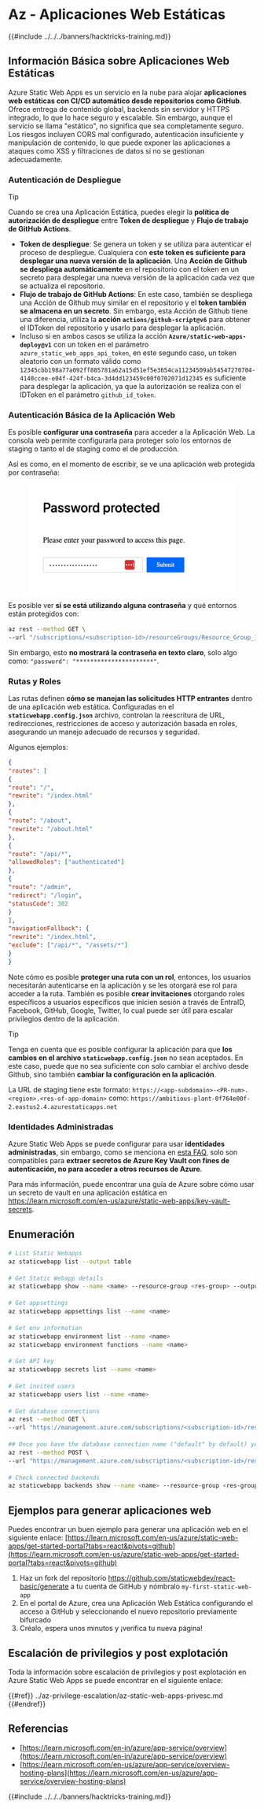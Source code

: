 # Az - Aplicaciones Web Estáticas

{{#include ../../../banners/hacktricks-training.md}}

## Información Básica sobre Aplicaciones Web Estáticas

Azure Static Web Apps es un servicio en la nube para alojar **aplicaciones web estáticas con CI/CD automático desde repositorios como GitHub**. Ofrece entrega de contenido global, backends sin servidor y HTTPS integrado, lo que lo hace seguro y escalable. Sin embargo, aunque el servicio se llama "estático", no significa que sea completamente seguro. Los riesgos incluyen CORS mal configurado, autenticación insuficiente y manipulación de contenido, lo que puede exponer las aplicaciones a ataques como XSS y filtraciones de datos si no se gestionan adecuadamente.

### Autenticación de Despliegue

> [!TIP]
> Cuando se crea una Aplicación Estática, puedes elegir la **política de autorización de despliegue** entre **Token de despliegue** y **Flujo de trabajo de GitHub Actions**.

- **Token de despliegue**: Se genera un token y se utiliza para autenticar el proceso de despliegue. Cualquiera con **este token es suficiente para desplegar una nueva versión de la aplicación**. Una **Acción de Github se despliega automáticamente** en el repositorio con el token en un secreto para desplegar una nueva versión de la aplicación cada vez que se actualiza el repositorio.
- **Flujo de trabajo de GitHub Actions**: En este caso, también se despliega una Acción de Github muy similar en el repositorio y el **token también se almacena en un secreto**. Sin embargo, esta Acción de Github tiene una diferencia, utiliza la **acción `actions/github-script@v6`** para obtener el IDToken del repositorio y usarlo para desplegar la aplicación.
- Incluso si en ambos casos se utiliza la acción **`Azure/static-web-apps-deploy@v1`** con un token en el parámetro `azure_static_web_apps_api_token`, en este segundo caso, un token aleatorio con un formato válido como `12345cbb198a77a092ff885781a62a15d51ef5e3654ca11234509ab54547270704-4140ccee-e04f-424f-b4ca-3d4dd123459c00f0702071d12345` es suficiente para desplegar la aplicación, ya que la autorización se realiza con el IDToken en el parámetro `github_id_token`.

### Autenticación Básica de la Aplicación Web

Es posible **configurar una contraseña** para acceder a la Aplicación Web. La consola web permite configurarla para proteger solo los entornos de staging o tanto el de staging como el de producción.

Así es como, en el momento de escribir, se ve una aplicación web protegida por contraseña:

<figure><img src="../../../images/azure_static_password.png" alt=""><figcaption></figcaption></figure>

Es posible ver **si se está utilizando alguna contraseña** y qué entornos están protegidos con:
```bash
az rest --method GET \
--url "/subscriptions/<subscription-id>/resourceGroups/Resource_Group_1/providers/Microsoft.Web/staticSites/<app-name>/config/basicAuth?api-version=2024-04-01"
```
Sin embargo, esto **no mostrará la contraseña en texto claro**, solo algo como: `"password": "**********************"`.

### Rutas y Roles

Las rutas definen **cómo se manejan las solicitudes HTTP entrantes** dentro de una aplicación web estática. Configuradas en el **`staticwebapp.config.json`** archivo, controlan la reescritura de URL, redirecciones, restricciones de acceso y autorización basada en roles, asegurando un manejo adecuado de recursos y seguridad.

Algunos ejemplos:
```json
{
"routes": [
{
"route": "/",
"rewrite": "/index.html"
},
{
"route": "/about",
"rewrite": "/about.html"
},
{
"route": "/api/*",
"allowedRoles": ["authenticated"]
},
{
"route": "/admin",
"redirect": "/login",
"statusCode": 302
}
],
"navigationFallback": {
"rewrite": "/index.html",
"exclude": ["/api/*", "/assets/*"]
}
}
```
Note cómo es posible **proteger una ruta con un rol**, entonces, los usuarios necesitarán autenticarse en la aplicación y se les otorgará ese rol para acceder a la ruta. También es posible **crear invitaciones** otorgando roles específicos a usuarios específicos que inicien sesión a través de EntraID, Facebook, GitHub, Google, Twitter, lo cual puede ser útil para escalar privilegios dentro de la aplicación.

> [!TIP]
> Tenga en cuenta que es posible configurar la aplicación para que **los cambios en el archivo `staticwebapp.config.json`** no sean aceptados. En este caso, puede que no sea suficiente con solo cambiar el archivo desde Github, sino también **cambiar la configuración en la aplicación**.

La URL de staging tiene este formato: `https://<app-subdomain>-<PR-num>.<region>.<res-of-app-domain>` como: `https://ambitious-plant-0f764e00f-2.eastus2.4.azurestaticapps.net`

### Identidades Administradas

Azure Static Web Apps se puede configurar para usar **identidades administradas**, sin embargo, como se menciona en [esta FAQ](https://learn.microsoft.com/en-gb/azure/static-web-apps/faq#does-static-web-apps-support-managed-identity-), solo son compatibles para **extraer secretos de Azure Key Vault con fines de autenticación, no para acceder a otros recursos de Azure**.

Para más información, puede encontrar una guía de Azure sobre cómo usar un secreto de vault en una aplicación estática en https://learn.microsoft.com/en-us/azure/static-web-apps/key-vault-secrets.

## Enumeración
```bash
# List Static Webapps
az staticwebapp list --output table

# Get Static Webapp details
az staticwebapp show --name <name> --resource-group <res-group> --output table

# Get appsettings
az staticwebapp appsettings list --name <name>

# Get env information
az staticwebapp environment list --name <name>
az staticwebapp environment functions --name <name>

# Get API key
az staticwebapp secrets list --name <name>

# Get invited users
az staticwebapp users list --name <name>

# Get database connections
az rest --method GET \
--url "https://management.azure.com/subscriptions/<subscription-id>/resourceGroups/<res-group>/providers/Microsoft.Web/staticSites/<app-name>/databaseConnections?api-version=2021-03-01"

## Once you have the database connection name ("default" by default) you can get the connection string with the credentials
az rest --method POST \
--url "https://management.azure.com/subscriptions/<subscription-id>/resourceGroups/<res-group>/providers/Microsoft.Web/staticSites/<app-name>/databaseConnections/default/show?api-version=2021-03-01"

# Check connected backends
az staticwebapp backends show --name <name> --resource-group <res-group>
```
## Ejemplos para generar aplicaciones web

Puedes encontrar un buen ejemplo para generar una aplicación web en el siguiente enlace: [https://learn.microsoft.com/en-us/azure/static-web-apps/get-started-portal?tabs=react&pivots=github](https://learn.microsoft.com/en-us/azure/static-web-apps/get-started-portal?tabs=react&pivots=github)

1. Haz un fork del repositorio https://github.com/staticwebdev/react-basic/generate a tu cuenta de GitHub y nómbralo `my-first-static-web-app`
2. En el portal de Azure, crea una Aplicación Web Estática configurando el acceso a GitHub y seleccionando el nuevo repositorio previamente bifurcado
3. Créalo, espera unos minutos y ¡verifica tu nueva página!

## Escalación de privilegios y post explotación

Toda la información sobre escalación de privilegios y post explotación en Azure Static Web Apps se puede encontrar en el siguiente enlace:

{{#ref}}
../az-privilege-escalation/az-static-web-apps-privesc.md
{{#endref}}

## Referencias

- [https://learn.microsoft.com/en-in/azure/app-service/overview](https://learn.microsoft.com/en-in/azure/app-service/overview)
- [https://learn.microsoft.com/en-us/azure/app-service/overview-hosting-plans](https://learn.microsoft.com/en-us/azure/app-service/overview-hosting-plans)

{{#include ../../../banners/hacktricks-training.md}}
